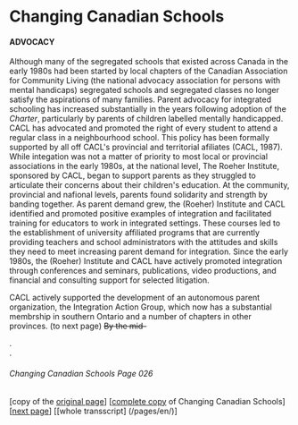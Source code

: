 # Changing Canadian Schools
#### ADVOCACY
Although many of the segregated schools that existed across
Canada in the early 1980s had been started by local chapters
of the Canadian Association for Community Living (the national
advocacy association for persons with mental handicaps) 
segregated schools and segregated classes no longer satisfy
the aspirations of many families. Parent advocacy for integrated
schooling has increased substantially in the years following
adoption of the *Charter*, particularly by parents of children
labelled mentally handicapped. CACL has advocated and promoted
the right of every student to attend a regular class in a
neighbourhood school. This policy has been formally supported
by all off CACL's provincial and territorial afiliates (CACL, 1987).
While integation was not a matter of priority to most local
or provincial associations in the early 1980s, at the national
level, The Roeher Institute, sponsored by CACL, began to support
parents as they struggled to articulate their concerns about
their children's education. At the community, provincial and
nafional levels, parents found solidarity and strength by banding
together. As parent demand grew, the (Roeher) Institute and
CACL identified and promoted positive examples of integration
and facilitated training for educators to work in integrated settings.
These courses led to the establishment of university affiliated
programs that are currently providing teachers and school
administrators with the attitudes and skills they need to meet
increasing parent demand for integration. Since the early 1980s,
the (Roeher) Institute and CACL have actively promoted integration
through conferences and seminars, publications, video productions,
and financial and consulting support for selected litigation.  

CACL actively supported the development of an autonomous parent
organization, the Integration Action Group, which now has a
substantial membrship in southern Ontario and a number of chapters
in other provinces. (to next page) ~~By the mid-~~

.  
.  

###### Changing Canadian Schools Page 026

[copy of the [original page](/copies-from-original/CCS026.png)]
[[complete copy](/copies-from-original/BestCopy_Changing_Canadian_Schools_Perspectives_on_Disability_and_Inclusion.pdf) of Changing Canadian Schools]
[[next page](Changing_Canadian_Schools-027)]
[[whole transscript] (/pages/en/)]
